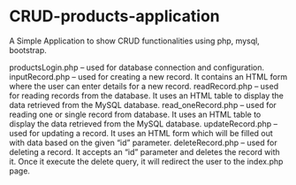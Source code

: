 # CRUD-products-application

A Simple Application to show CRUD functionalities using php, mysql, bootstrap.

 productsLogin.php – used for database connection and configuration.
inputRecord.php – used for creating a new record. It contains an HTML form where the user can enter details for a new record.
readRecord.php – used for reading records from the database. It uses an HTML table to display the data retrieved from the MySQL database.
read_oneRecord.php – used for reading one or single record from database. It uses an HTML table to display the data retrieved from the MySQL database.
updateRecord.php – used for updating a record. It uses an HTML form which will be filled out with data based on the given “id” parameter.
 deleteRecord.php – used for deleting a record. It accepts an “id” parameter and deletes the record with it. Once it execute the delete query, it will redirect the user to the index.php page.

